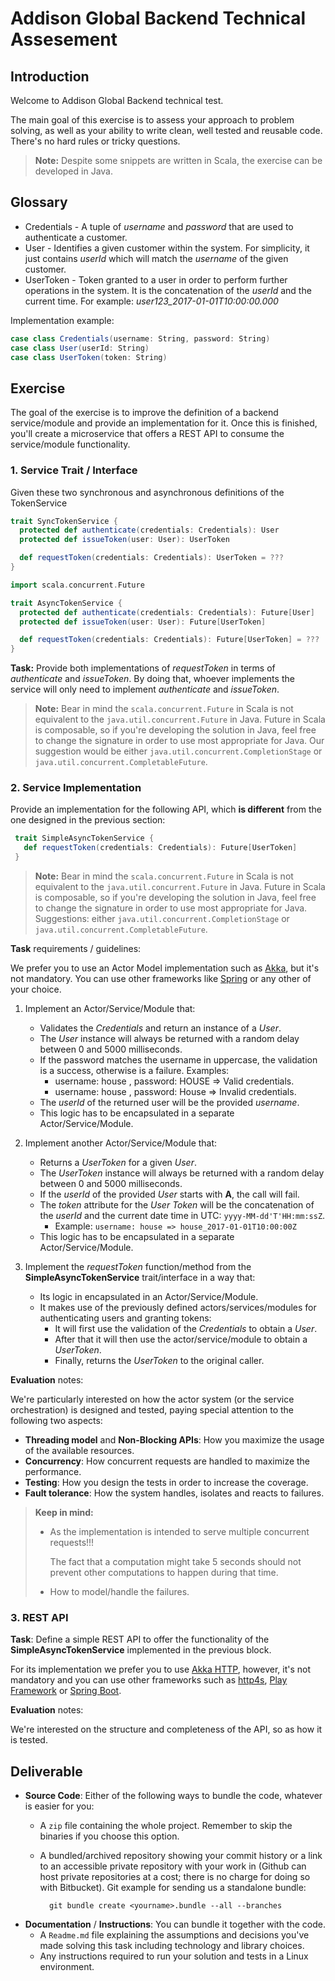 # Addison Global Backend Technical Assesement

## Introduction

Welcome to Addison Global Backend technical test.

The main goal of this exercise is to assess your approach to problem solving, as well as your ability to write clean, well tested and reusable code. There's no hard rules or tricky questions.

> **Note:** Despite some snippets are written in Scala, the exercise can be developed in Java.
## Glossary
* Credentials - A tuple of _username_ and _password_ that are used to authenticate a customer.
* User - Identifies a given customer within the system. For simplicity, it just contains _userId_ which will match the _username_ of the given customer.
* UserToken - Token granted to a user in order to perform further operations in the system. It is the concatenation of the _userId_ and the current time. For example: *user123_2017-01-01T10:00:00.000*

Implementation example:
```scala
case class Credentials(username: String, password: String)
case class User(userId: String)
case class UserToken(token: String)
```
## Exercise
The goal of the exercise is to improve the definition of a backend service/module and provide an implementation for it. Once this is finished, you'll create a microservice that offers a REST API to consume the service/module functionality.

### 1. Service Trait / Interface
Given these two synchronous and asynchronous definitions of the TokenService
```scala
trait SyncTokenService {
  protected def authenticate(credentials: Credentials): User
  protected def issueToken(user: User): UserToken

  def requestToken(credentials: Credentials): UserToken = ???
}
```
```scala
import scala.concurrent.Future

trait AsyncTokenService {
  protected def authenticate(credentials: Credentials): Future[User]
  protected def issueToken(user: User): Future[UserToken]

  def requestToken(credentials: Credentials): Future[UserToken] = ???
}
```
**Task:** Provide both implementations of _requestToken_ in terms of _authenticate_ and _issueToken_. By doing that, whoever implements the service will only need to implement _authenticate_ and _issueToken_.

> **Note:** Bear in mind the `scala.concurrent.Future` in Scala is not equivalent to the `java.util.concurrent.Future` in Java. Future in Scala is composable, so if you're developing the solution in Java, feel free to change the signature in order to use most appropriate for Java. Our suggestion would be either `java.util.concurrent.CompletionStage` or `java.util.concurrent.CompletableFuture`.


### 2. Service Implementation

Provide an implementation for the following API, which **is different** from the one designed in the previous section:
```scala
 trait SimpleAsyncTokenService {
   def requestToken(credentials: Credentials): Future[UserToken]
 }
```
> **Note:** Bear in mind the `scala.concurrent.Future` in Scala is not equivalent to the `java.util.concurrent.Future` in Java. Future in Scala is composable, so if you're developing the solution in Java, feel free to change the signature in order to use most appropriate for Java. Suggestions: either `java.util.concurrent.CompletionStage` or `java.util.concurrent.CompletableFuture`.

**Task** requirements / guidelines:

We prefer you to use an Actor Model implementation such as [Akka](https://akka.io/), but it's not mandatory. You can use other frameworks like [Spring](https://spring.io/) or any other of your choice.

1. Implement an Actor/Service/Module that:
   * Validates the *Credentials* and return an instance of a *User*.
   * The *User* instance will always be returned with a random delay between 0 and 5000 milliseconds.
   * If the password matches the username in uppercase, the validation is a success, otherwise is a failure. Examples:
       * username: house , password: HOUSE => Valid credentials.
       * username: house , password: House => Invalid credentials.
   * The *userId* of the returned user will be the provided *username*.
   * This logic has to be encapsulated in a separate Actor/Service/Module.
    
2. Implement another Actor/Service/Module that:
   * Returns a *UserToken* for a given *User*.
   * The *UserToken* instance will always be returned with a random delay between 0 and 5000 milliseconds.
   * If the *userId* of the provided *User* starts with **A**, the call will fail.
   * The *token* attribute for the *User Token* will be the concatenation of the *userId* and the current date time in UTC: ```yyyy-MM-dd'T'HH:mm:ssZ```.
        * Example: ```username: house => house_2017-01-01T10:00:00Z```
   * This logic has to be encapsulated in a separate Actor/Service/Module.
   
3. Implement the *requestToken* function/method from the **SimpleAsyncTokenService** trait/interface in a way that:
   * Its logic in encapsulated in an Actor/Service/Module.
   * It makes use of the previously defined actors/services/modules for authenticating users and granting tokens:
        * It will first use the validation of the *Credentials* to obtain a *User*.
        * After that it will then use the actor/service/module to obtain a *UserToken*.
        * Finally, returns the *UserToken* to the original caller.

**Evaluation** notes:

We're particularly interested on how the actor system (or the service orchestration) is designed and tested, paying special attention to the following two aspects: 
* **Threading model** and **Non-Blocking APIs**: How you maximize the usage of the available resources.
* **Concurrency**: How concurrent requests are handled to maximize the performance.
* **Testing**: How you design the tests in order to increase the coverage.
* **Fault tolerance**: How the system handles, isolates and reacts to failures.

> **Keep in mind:**
> * As the implementation is intended to serve multiple concurrent requests!!!
>
>      The fact that a computation might take 5 seconds should not prevent other computations to happen during that time.
> * How to model/handle the failures.

### 3. REST API

**Task**: Define a simple REST API to offer the functionality of the **SimpleAsyncTokenService** implemented in the previous block.

For its implementation we prefer you to use [Akka HTTP](https://doc.akka.io/docs/akka-http/current/scala/http/), however, it's not mandatory and you can use other frameworks such as [http4s](http://http4s.org/), [Play Framework](https://www.playframework.com/) or [Spring Boot](https://projects.spring.io/spring-boot/).

**Evaluation** notes:

We're interested on the structure and completeness of the API, so as how it is tested.

## Deliverable
* **Source Code**: Either of the following ways to bundle the code, whatever is easier for you:
    * A `zip` file containing the whole project. Remember to skip the binaries if you choose this option.
    * A bundled/archived repository showing your commit history or a link to an accessible private repository with your work in (Github can host private repositories at a cost; there is no charge for doing so with Bitbucket). Git example for sending us a standalone bundle:

            git bundle create <yourname>.bundle --all --branches

* **Documentation** / **Instructions**: You can bundle it together with the code.
    * A `Readme.md` file explaining the assumptions and decisions you've made solving this task including technology and library choices.
    * Any instructions required to run your solution and tests in a Linux environment.

